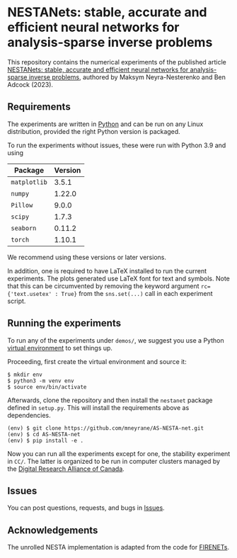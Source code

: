 # NESTANets: stable, accurate and efficient neural networks for analysis-sparse inverse problems

This repository contains the numerical experiments of the published article [NESTANets: stable, accurate and efficient neural networks for analysis-sparse inverse problems](https://doi.org/10.1007/s43670-022-00043-5), authored by Maksym Neyra-Nesterenko and Ben Adcock (2023).

## Requirements

The experiments are written in [Python](https://www.python.org/downloads/) and can be run on any Linux distribution, provided the right Python version is packaged. 

To run the experiments without issues, these were run with Python 3.9 and using

| Package | Version |
| ------- | ------- |
| `matplotlib` | 3.5.1 |
| `numpy` | 1.22.0 |
| `Pillow` | 9.0.0 |
| `scipy` | 1.7.3 |
| `seaborn` | 0.11.2 |
| `torch` | 1.10.1 |

We recommend using these versions or later versions.

In addition, one is required to have LaTeX installed to run the current experiments. The plots generated use LaTeX font for text and symbols. Note that this can be circumvented by removing the keyword argument `rc={'text.usetex' : True}` from the `sns.set(...)` call in each experiment script.

## Running the experiments

To run any of the experiments under `demos/`, we suggest you use a Python [virtual environment](https://docs.python.org/3.9/library/venv.html) to set things up.

Proceeding, first create the virtual environment and source it:

```shell
$ mkdir env
$ python3 -m venv env
$ source env/bin/activate
```

Afterwards, clone the repository and then install the `nestanet` package defined in `setup.py`. This will install the requirements above as dependencies.

```shell
(env) $ git clone https://github.com/mneyrane/AS-NESTA-net.git
(env) $ cd AS-NESTA-net
(env) $ pip install -e .
```
Now you can run all the experiments except for one, the stability experiment in `CC/`. The latter is organized to be run in computer clusters managed by the [Digital Research Alliance of Canada](https://alliancecan.ca/en/services/advanced-research-computing).

## Issues

You can post questions, requests, and bugs in [Issues](https://github.com/mneyrane/AS-NESTA-net/issues).

## Acknowledgements

The unrolled NESTA implementation is adapted from the code for [FIRENETs](https://github.com/Comp-Foundations-and-Barriers-of-AI/firenet).
